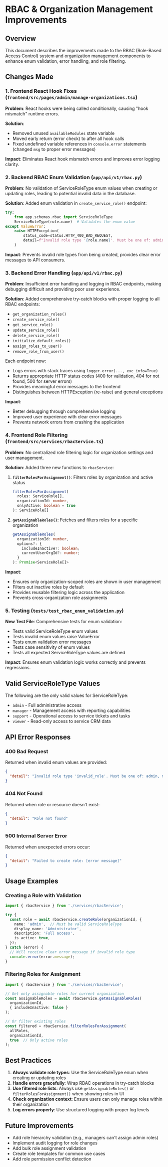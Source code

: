 # RBAC & Organization Management Improvements

## Overview
This document describes the improvements made to the RBAC (Role-Based Access Control) system and organization management components to enhance enum validation, error handling, and role filtering.

## Changes Made

### 1. Frontend React Hook Fixes (`frontend/src/pages/admin/manage-organizations.tsx`)

**Problem**: React hooks were being called conditionally, causing "hook mismatch" runtime errors.

**Solution**:
- Removed unused `availableModules` state variable
- Moved early return (error check) to after all hook calls
- Fixed undefined variable references in `console.error` statements (changed `msg` to proper error messages)

**Impact**: Eliminates React hook mismatch errors and improves error logging clarity.

### 2. Backend RBAC Enum Validation (`app/api/v1/rbac.py`)

**Problem**: No validation of ServiceRoleType enum values when creating or updating roles, leading to potential invalid data in the database.

**Solution**:
Added enum validation in `create_service_role()` endpoint:
```python
try:
    from app.schemas.rbac import ServiceRoleType
    ServiceRoleType(role.name)  # Validates the enum value
except ValueError:
    raise HTTPException(
        status_code=status.HTTP_400_BAD_REQUEST,
        detail=f"Invalid role type '{role.name}'. Must be one of: admin, manager, support, viewer"
    )
```

**Impact**: Prevents invalid role types from being created, provides clear error messages to API consumers.

### 3. Backend Error Handling (`app/api/v1/rbac.py`)

**Problem**: Insufficient error handling and logging in RBAC endpoints, making debugging difficult and providing poor user experience.

**Solution**:
Added comprehensive try-catch blocks with proper logging to all RBAC endpoints:
- `get_organization_roles()`
- `create_service_role()`
- `get_service_role()`
- `update_service_role()`
- `delete_service_role()`
- `initialize_default_roles()`
- `assign_roles_to_user()`
- `remove_role_from_user()`

Each endpoint now:
- Logs errors with stack traces using `logger.error(..., exc_info=True)`
- Returns appropriate HTTP status codes (400 for validation, 404 for not found, 500 for server errors)
- Provides meaningful error messages to the frontend
- Distinguishes between HTTPException (re-raise) and general exceptions

**Impact**: 
- Better debugging through comprehensive logging
- Improved user experience with clear error messages
- Prevents network errors from crashing the application

### 4. Frontend Role Filtering (`frontend/src/services/rbacService.ts`)

**Problem**: No centralized role filtering logic for organization settings and user management.

**Solution**:
Added three new functions to `rbacService`:

1. **`filterRolesForAssignment()`**: Filters roles by organization and active status
   ```typescript
   filterRolesForAssignment(
     roles: ServiceRole[],
     organizationId: number,
     onlyActive: boolean = true
   ): ServiceRole[]
   ```

2. **`getAssignableRoles()`**: Fetches and filters roles for a specific organization
   ```typescript
   getAssignableRoles(
     organizationId: number,
     options?: {
       includeInactive?: boolean;
       currentUserOrgId?: number;
     }
   ): Promise<ServiceRole[]>
   ```

**Impact**:
- Ensures only organization-scoped roles are shown in user management
- Filters out inactive roles by default
- Provides reusable filtering logic across the application
- Prevents cross-organization role assignments

### 5. Testing (`tests/test_rbac_enum_validation.py`)

**New Test File**: Comprehensive tests for enum validation:
- Tests valid ServiceRoleType enum values
- Tests invalid enum values raise ValueError
- Tests enum validation error messages
- Tests case sensitivity of enum values
- Tests all expected ServiceRoleType values are defined

**Impact**: Ensures enum validation logic works correctly and prevents regressions.

## Valid ServiceRoleType Values

The following are the only valid values for ServiceRoleType:
- `admin` - Full administrative access
- `manager` - Management access with reporting capabilities
- `support` - Operational access to service tickets and tasks
- `viewer` - Read-only access to service CRM data

## API Error Responses

### 400 Bad Request
Returned when invalid enum values are provided:
```json
{
  "detail": "Invalid role type 'invalid_role'. Must be one of: admin, manager, support, viewer"
}
```

### 404 Not Found
Returned when role or resource doesn't exist:
```json
{
  "detail": "Role not found"
}
```

### 500 Internal Server Error
Returned when unexpected errors occur:
```json
{
  "detail": "Failed to create role: [error message]"
}
```

## Usage Examples

### Creating a Role with Validation
```typescript
import { rbacService } from './services/rbacService';

try {
  const role = await rbacService.createRole(organizationId, {
    name: 'admin',  // Must be valid ServiceRoleType
    display_name: 'Administrator',
    description: 'Full access',
    is_active: true,
  });
} catch (error) {
  // Will receive clear error message if invalid role type
  console.error(error.message);
}
```

### Filtering Roles for Assignment
```typescript
import { rbacService } from './services/rbacService';

// Get only assignable roles for current organization
const assignableRoles = await rbacService.getAssignableRoles(
  organizationId,
  { includeInactive: false }
);

// Or filter existing roles
const filtered = rbacService.filterRolesForAssignment(
  allRoles,
  organizationId,
  true  // Only active roles
);
```

## Best Practices

1. **Always validate role types**: Use the ServiceRoleType enum when creating or updating roles
2. **Handle errors gracefully**: Wrap RBAC operations in try-catch blocks
3. **Use filtered role lists**: Always use `getAssignableRoles()` or `filterRolesForAssignment()` when showing roles in UI
4. **Check organization context**: Ensure users can only manage roles within their organization
5. **Log errors properly**: Use structured logging with proper log levels

## Future Improvements

- Add role hierarchy validation (e.g., managers can't assign admin roles)
- Implement audit logging for role changes
- Add bulk role assignment validation
- Create role templates for common use cases
- Add role permission conflict detection
